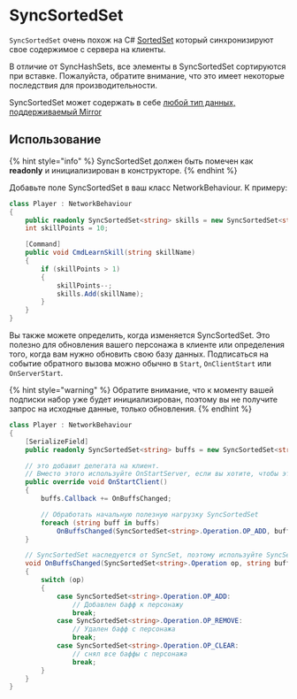 # SyncSortedSet

`SyncSortedSet` очень похож на C# [SortedSet](https://docs.microsoft.com/en-us/dotnet/api/system.collections.generic.sortedset-1) который синхронизируют свое содержимое с сервера на клиенты.

В отличие от SyncHashSets, все элементы в SyncSortedSet сортируются при вставке. Пожалуйста, обратите внимание, что это имеет некоторые последствия для производительности.

SyncSortedSet может содержать в себе [любой тип данных, поддерживаемый Mirror](../data-types.md)

## Использование <a href="#usage" id="usage"></a>

{% hint style="info" %}
SyncSortedSet должен быть помечен как **readonly** и инициализирован в конструкторе.
{% endhint %}

Добавьте поле SyncSortedSet в ваш класс NetworkBehaviour. К примеру:

```csharp
class Player : NetworkBehaviour
{
    public readonly SyncSortedSet<string> skills = new SyncSortedSet<string>();
    int skillPoints = 10;

    [Command]
    public void CmdLearnSkill(string skillName)
    {
        if (skillPoints > 1)
        {
            skillPoints--;
            skills.Add(skillName);
        }
    }
}
```

Вы также можете определить, когда изменяется SyncSortedSet. Это полезно для обновления вашего персонажа в клиенте или определения того, когда вам нужно обновить свою базу данных. Подписаться на событие обратного вызова можно обычно в `Start`, `OnClientStart` или `OnServerStart`.

{% hint style="warning" %}
Обратите внимание, что к моменту вашей подписки набор уже будет инициализирован, поэтому вы не получите запрос на исходные данные, только обновления.
{% endhint %}

```csharp
class Player : NetworkBehaviour
{
    [SerializeField]
    public readonly SyncSortedSet<string> buffs = new SyncSortedSet<string>();

    // это добавит делегата на клиент.
    // Вместо этого используйте OnStartServer, если вы хотите, чтобы это было на сервере
    public override void OnStartClient()
    {
        buffs.Callback += OnBuffsChanged;

        // Обработать начальную полезную нагрузку SyncSortedSet
        foreach (string buff in buffs)
            OnBuffsChanged(SyncSortedSet<string>.Operation.OP_ADD, buff);
    }

    // SyncSortedSet наследуется от SyncSet, поэтому используйте SyncSet здесь
    void OnBuffsChanged(SyncSortedSet<string>.Operation op, string buff)
    {
        switch (op)
        {
            case SyncSortedSet<string>.Operation.OP_ADD:
                // Добавлен бафф к персонажу
                break;
            case SyncSortedSet<string>.Operation.OP_REMOVE:
                // Удален бафф с персонажа
                break;
            case SyncSortedSet<string>.Operation.OP_CLEAR:
                // снял все баффы с персонажа
                break;
        }
    }
}
```
